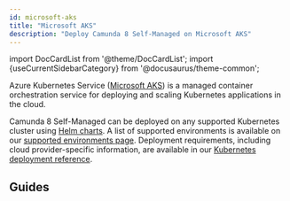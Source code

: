 ```yaml
---
id: microsoft-aks
title: "Microsoft AKS"
description: "Deploy Camunda 8 Self-Managed on Microsoft AKS"
---
```


import DocCardList from '@theme/DocCardList';
import {useCurrentSidebarCategory} from '@docusaurus/theme-common';

Azure Kubernetes Service ([Microsoft AKS](https://azure.microsoft.com/products/kubernetes-service/)) is a managed
container orchestration service for deploying and scaling Kubernetes applications in the cloud.

Camunda 8 Self-Managed can be deployed on any supported Kubernetes cluster using [Helm charts](/self-managed/installation-methods/helm/install.md). A list of supported environments is available on our [supported environments page](../../../../../../reference/supported-environments.md). Deployment requirements, including cloud provider-specific information, are available in our [Kubernetes deployment reference](/self-managed/reference-architecture/kubernetes.md).

## Guides

<DocCardList queryString items={useCurrentSidebarCategory().items}/>
